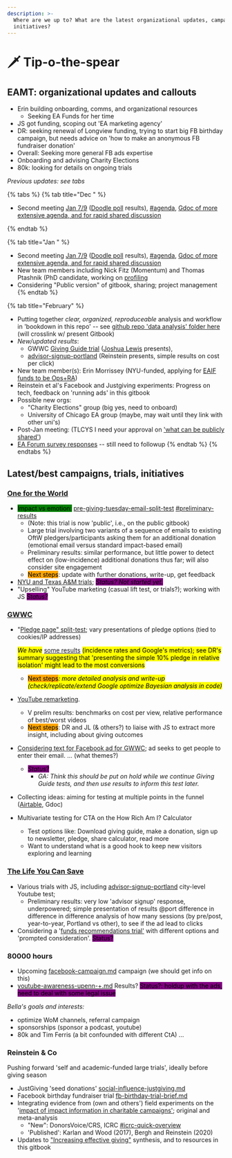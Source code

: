 ```yaml
---
description: >-
  Where are we up to? What are the latest organizational updates, campaigns, and
  initiatives?
---
```


# 🗡 Tip-o-the-spear

## EAMT: organizational updates and callouts

* Erin building onboarding, comms, and organizational resources
  * Seeking EA Funds for her time &#x20;
* JS got funding, scoping out 'EA marketing agency'
* DR: seeking renewal of Longview funding, trying to start big FB birthday campaign, but needs advice on 'how to make an anonymous FB fundraiser donation'
* Overall: Seeking more general FB ads expertise&#x20;
* Onboarding and advising Charity Elections
* 80k: looking for details on ongoing trials



_Previous updates: see tabs_

{% tabs %}
{% tab title="Dec " %}
* Second meeting [Jan 7/9](tip-o-the-spear.md#planned-meeting-s-for-early-january) ([Doodle poll](https://doodle.com/poll/zbkiiikfia99bbtc) results), [#agenda](tip-o-the-spear.md#agenda "mention"), [Gdoc of more extensive agenda, and for rapid shared discussion](https://docs.google.com/document/d/1WCvQq7HEHDzJ\_DcvejzM9Y67hFr9UHYaBXVY260Dlj4/edit#)


{% endtab %}

{% tab title="Jan " %}
* Second meeting [Jan 7/9](tip-o-the-spear.md#planned-meeting-s-for-early-january) ([Doodle poll](https://doodle.com/poll/zbkiiikfia99bbtc) results), [#agenda](tip-o-the-spear.md#agenda "mention"), [Gdoc of more extensive agenda, and for rapid shared discussion](https://docs.google.com/document/d/1WCvQq7HEHDzJ\_DcvejzM9Y67hFr9UHYaBXVY260Dlj4/edit#)
* New team members including Nick Fitz (Momentum) and Thomas Ptashnik (PhD candidate, working on [profiling](core-knowledge-base/profiling/ "mention")
* Considering "Public version" of gitbook, sharing; project management
{% endtab %}

{% tab title="February" %}


* Putting together _clear, organized, reproduceable_ analysis and workflow in 'bookdown in this repo' -- see [github repo 'data analysis' folder here](https://github.com/daaronr/effective\_giving\_market\_testing/tree/main/data\_analysis) (will crosslink w/ present Gitbook)
* _New/updated results_:
  * GWWC [Giving Guide trial](contexts-and-environments-for-testing/gwwc/giving-guides-+/) ([Joshua Lewis](https://app.gitbook.com/u/S0eUK2viBvheJQEdiOEkuksOpOu2 "mention") presents),
  * [advisor-signup-portland](contexts-and-environments-for-testing/tlycs/advisor-signup-portland/ "mention") (Reinstein presents, simple results on cost per click)
* New team member(s): Erin Morrissey (NYU-funded, applying for [EAIF funds to be Ops+RA](https://docs.google.com/document/d/1aLiwVnV724ggnS6zSCRixb7stVGOcCosdqdYo0BojL4/edit))
* Reinstein et al's Facebook and Justgiving experiments: Progress on tech, feedback on 'running ads' in this gitbook
* Possible new orgs:
  * "Charity Elections" group (big yes, need to onboard)
  * University of Chicago EA group (maybe, may wait until they link with other uni's)
* Post-Jan meeting: (TLCYS I need your approval on ['what can be publicly shared'](https://docs.google.com/document/d/1WCvQq7HEHDzJ\_DcvejzM9Y67hFr9UHYaBXVY260Dlj4/edit#heading=h.cg90o34wlpye))
* [EA Forum survey responses](https://airtable.com/shrzLOHLVfB2hW7TV) -- still need to followup
{% endtab %}
{% endtabs %}

## Latest/best campaigns, trials, initiatives

### [One for the World](tip-o-the-spear.md#oftw)

* <mark style="background-color:green;">Impact vs emotion:</mark> [pre-giving-tuesday-email-split-test](contexts-and-environments-for-testing/one-for-the-world/pre-giving-tuesday-email-split-test/ "mention") [#preliminary-results](contexts-and-environments-for-testing/one-for-the-world/pre-giving-tuesday-email-split-test/#preliminary-results "mention")
  * (Note: this trial is now 'public', i.e., on the public gitbook)
  * Large trial involving two variants of a sequence of emails to existing OftW pledgers/participants asking them for an additional donation (emotional email versus standard impact-based email)
  * Preliminary results: similar performance, but little power to detect effect on (low-incidence) additional donations thus far; will also consider site engagement
  * <mark style="background-color:orange;">Next steps</mark>: update with further donations, write-up, get feedback
* [NYU and Texas A\&M trials](contexts-and-environments-for-testing/one-for-the-world/#ongoing-completed-experiments); _<mark style="background-color:purple;">Status? Not started yet.</mark>_
* "Upselling" YouTube marketing (casual lift test, or trials?); working with JS _<mark style="background-color:purple;">Status?</mark>_

### [GWWC](tip-o-the-spear.md#gwwc)

*   "[Pledge page" split-test](broken-reference); vary presentations of pledge options (tied to cookies/IP addresses)

    _<mark style="background-color:yellow;">We have</mark>_ [some results](broken-reference) <mark style="background-color:yellow;">(incidence rates and Google's metrics); see DR's summary suggesting that 'presenting the simple 10% pledge in relative isolation' might lead to the most conversions</mark>

    * <mark style="background-color:orange;">Next steps</mark>_<mark style="background-color:yellow;">: more detailed analysis and write-up (check/replicate/extend Google optimize Bayesian analysis in code)</mark>_
* [YouTube remarketing](contexts-and-environments-for-testing/gwwc/youtube-remarketing.md).
  * V prelim results: benchmarks on cost per view, relative performance of best/worst videos
  * <mark style="background-color:orange;">Next steps</mark>: DR and JL (& others?) to liaise with JS to extract more insight, including about giving outcomes
* [Considering text for Facebook ad for GWWC](contexts-and-environments-for-testing/gwwc/facebook-ads-gwwc.md); ad seeks to get people to enter their email. ... (what themes?)
  * _<mark style="background-color:purple;">Status?</mark>_
    * _GA: Think this should be put on hold while we continue Giving Guide tests, and then use results to inform this test later._
* Collecting ideas: aiming for testing at multiple points in the funnel ([Airtable](https://airtable.com/shrUGJuhyxrKGMEUm), Gdoc)
* Multivariate testing for CTA on the How Rich Am I? Calculator
  * Test options like: Download giving guide, make a donation, sign up to newsletter, pledge, share calculator, read more
  * Want to understand what is a good hook to keep new visitors exploring and learning

### [The Life You Can Save](contexts-and-environments-for-testing/tlycs/)

* Various trials with JS, including [advisor-signup-portland](contexts-and-environments-for-testing/tlycs/advisor-signup-portland/ "mention") city-level Youtube test;
  * Preliminary results: very low 'advisor signup' response, underpowered; simple presentation of results @port difference in difference in difference analysis of how many sessions (by pre/post, year-to-year, Portland vs other), to see if the ad lead to clicks
* Considering a '[funds recommendations trial'](contexts-and-environments-for-testing/tlycs/funds-recommendations-trial.md) with different options and 'prompted consideration'. <mark style="background-color:purple;">Status?</mark>

### 80000 hours

* Upcoming [facebook-campaign.md](contexts-and-environments-for-testing/80000-hours/facebook-campaign.md "mention") campaign (we should get info on this)
* [youtube-awareness-upenn-+.md](contexts-and-environments-for-testing/80000-hours/youtube-awareness-upenn-+.md "mention") Results? <mark style="background-color:purple;">Status?: holdup with the ads, need to deal with some legal issue</mark>

_Bella's goals and interests:_

* optimize WoM channels, referral campaign
* sponsorships (sponsor a podcast, youtube)
* 80k and Tim Ferris (a bit confounded with different CtA) ...

### Reinstein & Co

Pushing forward 'self and academic-funded large trials', ideally before giving season

* JustGiving 'seed donations' [social-influence-justgiving.md](contexts-and-environments-for-testing/charities-fundraisers-and-impact-information/social-influence-justgiving.md "mention")
* Facebook birthday fundraiser trial [fb-birthday-trial-brief.md](contexts-and-environments-for-testing/charities-fundraisers-and-impact-information/fb-birthday-trial-brief.md "mention")
* Integrating evidence from (own and others') field experiments on the '[impact of impact information in charitable campaigns'](https://daaronr.github.io/dualprocess/index.html); original and meta-analysis
  * "New": DonorsVoice/CRS, ICRC [#icrc-quick-overview](contexts-and-environments-for-testing/charities-fundraisers-and-impact-information/icrc-quick-overview-+.md#icrc-quick-overview "mention")
  * 'Published': Karlan and Wood (2017), Bergh and Reinstein (2020)
* Updates to ["Increasing effective giving"](https://daaronr.github.io/ea\_giving\_barriers/index.html) synthesis, and to resources in this gitbook

